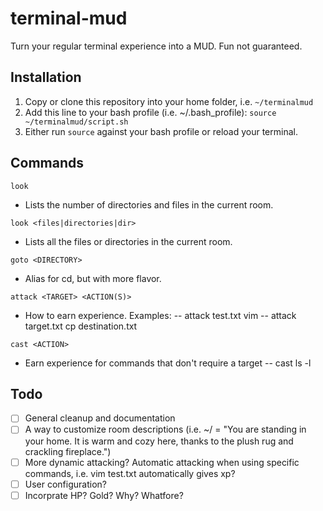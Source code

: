 # terminal-mud
Turn your regular terminal experience into a MUD.  Fun not guaranteed.

## Installation
1. Copy or clone this repository into your home folder, i.e. ``~/terminalmud``
2. Add this line to your bash profile (i.e. ~/.bash_profile): ``source ~/terminalmud/script.sh``
3. Either run ``source`` against your bash profile or reload your terminal.

## Commands

``look``
- Lists the number of directories and files in the current room.

``look <files|directories|dir>``
- Lists all the files or directories in the current room.

``goto <DIRECTORY>``
- Alias for cd, but with more flavor.

``attack <TARGET> <ACTION(S)>``
- How to earn experience.  Examples:
-- attack test.txt vim
-- attack target.txt cp destination.txt

``cast <ACTION>``
- Earn experience for commands that don't require a target
-- cast ls -l

## Todo
* [ ] General cleanup and documentation
* [ ] A way to customize room descriptions (i.e. ~/ = "You are standing in your home.  It is warm and cozy here, thanks to the plush rug and crackling fireplace.")
* [ ] More dynamic attacking?  Automatic attacking when using specific commands, i.e. vim test.txt automatically gives xp?
* [ ] User configuration?
* [ ] Incorprate HP?  Gold?  Why?  Whatfore?
